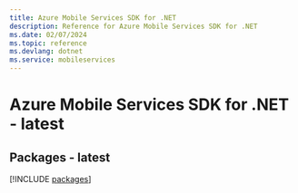 ```yaml
---
title: Azure Mobile Services SDK for .NET
description: Reference for Azure Mobile Services SDK for .NET
ms.date: 02/07/2024
ms.topic: reference
ms.devlang: dotnet
ms.service: mobileservices
---
```

# Azure Mobile Services SDK for .NET - latest
## Packages - latest
[!INCLUDE [packages](mobile-services-index.md)]